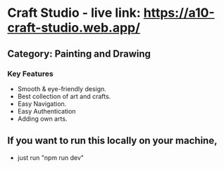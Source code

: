 # Craft Studio - live link: https://a10-craft-studio.web.app/

## Category: Painting and Drawing

### Key Features

- Smooth & eye-friendly design.
- Best collection of art and crafts.
- Easy Navigation.
- Easy Authentication
- Adding own arts.

## If you want to run this locally on your machine,
- just run "npm run dev"
